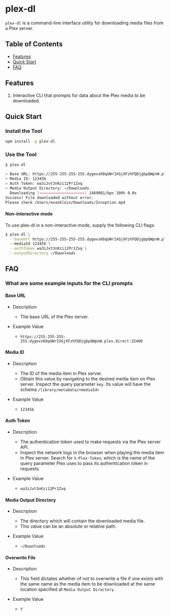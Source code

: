 # plex-dl

`plex-dl` is a command-line interface utility for downloading media files from a Plex server.

## Table of Contents

- [Features](#features)
- [Quick Start](#quick-start)
- [FAQ](#faq)

## Features

1. Interactive CLI that prompts for data about the Plex media to be downloaded.

## Quick Start

### Install the Tool

```bash
npm install -g plex-dl
```

### Use the Tool

```bash
$ plex-dl

> Base URL: https://255-255-255-255.dygevsK8qUWrIXGjXFzhFQDjgbpQWpnW.plex.direct:32400
> Media ID: 123456
> Auth Token: wa3iJvt3nKzi12Pr1Zxq
> Media Output Directory: ~/Downloads
  Downloading [====================] 1469081/bps 100% 0.0s
Success! File downloaded without error.
Please check /Users/evanklein/Downloads/Inception.mp4
```

#### Non-interactive mode

To use plex-dl in a non-interactive mode, supply the following CLI flags:

```bash
$ plex-dl \
  --baseUrl https://255-255-255-255.dygevsK8qUWrIXGjXFzhFQDjgbpQWpnW.plex.direct:32400
  --mediaId 123456 \
  --authToken wa3iJvt3nKzi12Pr1Zxq \
  --outputDirectory ~/Downloads
```

## FAQ

### What are some example inputs for the CLI prompts

#### Base URL

- Description
  - The base URL of the Plex server.

- Example Value
  - `https://255-255-255-255.dygevsK8qUWrIXGjXFzhFQDjgbpQWpnW.plex.direct:32400`

#### Media ID

- Description
  - The ID of the media item in Plex server.
  - Obtain this value by navigating to the desired media item on Plex server. Inspect the query parameter `key`. Its value will have the schema `/library/metadata/<mediaId>`

- Example Value
  - `123456`

#### Auth Token

- Description
  - The authentication token used to make requests via the Plex server API.
  - Inspect the network logs in the browser when playing the media item in Plex server. Search for `X-Plex-Token`, which is the name of the query parameter Plex uses to pass its authentication token in requests.

- Example Value
  - `wa3iJvt3nKzi12Pr1Zxq`

#### Media Output Directory

- Description
  - The directory which will contain the downloaded media file.
  - This value can be an absolute or relative path.

- Example Value
  - `~/Downloads`

#### Overwrite File

- Description
  - This field dictates whether of not to overwrite a file if one exists with the same name as the media item to be downloaded at the same location specified at `Media Output Directory`.

- Example Value
  - `Y`
